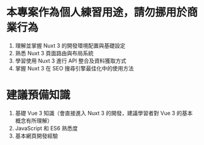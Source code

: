 # 本專案作為個人練習用途，請勿挪用於商業行為
1. 理解並掌握 Nuxt 3 的開發環境配置與基礎設定
2. 熟悉 Nuxt 3 頁面路由與布局系統
3. 學習使用 Nuxt 3 進行 API 整合及資料獲取方式
4. 掌握 Nuxt 3 在 SEO 搜尋引擎最佳化中的使用方法

# 建議預備知識
1. 基礎 Vue 3 知識（會直接進入 Nuxt 3 的開發，建議學習者對 Vue 3 的基本概念有所理解）
2. JavaScript 和 ES6 熟悉度
3. 基本網頁開發經驗
